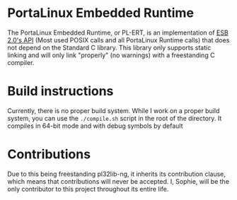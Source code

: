 # PortaLinux Embedded Runtime

The PortaLinux Embedded Runtime, or PL-ERT, is an implementation of
[ESB 2.0's API](https://github.com/pocketlinux32/pocketlinux32/tree/main/esb2.rst)
(Most used POSIX calls and all PortaLinux Runtime calls) that does not depend
on the Standard C library. This library only supports static linking and will
only link "properly" (no warnings) with a freestanding C compiler.

# Build instructions

Currently, there is no proper build system. While I work on a proper build
system, you can use the `./compile.sh` script in the root of the directory.
It compiles in 64-bit mode and with debug symbols by default

# Contributions

Due to this being freestanding pl32lib-ng, it inherits its contribution clause,
which means that contributions will never be accepted. I, Sophie, will be the
only contributor to this project throughout its entire life.
